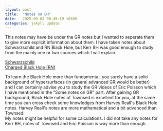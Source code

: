 ```yaml
---
layout: post
title:  "Notes on BH"
date:   2025-09-02 09:45:19 +0300
categories: jekyll update
---
```

This notes may have be under the GR notes but I wanted to seperate them to give more explicit information about them.
I have taken notes about Schwarzschild and RN Black Hole, but Kerr BH was good enough to study from the mainly one or two sources which I will explain. <br>

[Schwarzschild](/pdfs/sch1.pdf)<br>
[Charged Black Hole (RN)](/pdfs/chbh.pdf)<br>

To learn the Black Hole more than fundamental, you surely have a solid background of hypersurfaces (in general advanced GR would be better) and I can certainly advise you to study the GR videos of Eric Poisson which I have mentioned in the "Some notes on GR" part. After gaining GR background, Black Hole notes of Townsed is excellent for you, at the same time you can cross check some knowledges from Harvey Reall's Black Hole notes. Harvey Reall's notes are more mathematical and a bit advanced than Townsed.<br>
My notes might be helpful for some calculations. I did not take any notes for Kerr BH, notes of Townsed and Eric Poisson is way more than enough.